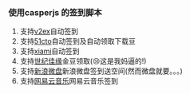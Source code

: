 ### 使用casperjs 的签到脚本

1. 支持[v2ex](http://v2ex.com)自动签到 
2. 支持[51cto](http://51cto.com)自动签到及自动领取下载豆
3. 支持[xiami](http://www.xiami.com)自动签到
4. 支持[世纪佳缘](http://www.jiayuan.com)金豆领取(😢这是我妈逼的!)
5. 支持[新浪微盘](http://vdisk.weibo.com)新浪微盘签到送空间(然而微盘就要。。。)
6. 支持[网易云音乐](http://music.163.com)网易云音乐签到
